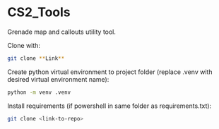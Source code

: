 # CS2_Tools
Grenade map and callouts utility tool.

Clone with:

```bash
git clone **Link**
```

Create python virtual environment to project folder (replace .venv with desired virtual environment name):

```bash
python -m venv .venv
```

Install requirements (if powershell in same folder as requirements.txt):

```bash
git clone <link-to-repo>
```

